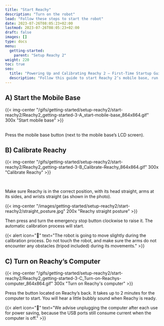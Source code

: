 ```yaml
---
title: "Start Reachy"
description: "Turn on the robot"
lead: "Follow these steps to start the robot"
date: 2023-07-26T08:05:23+02:00
lastmod: 2023-07-26T08:05:23+02:00
draft: false
images: []
type: docs
menu:
  getting-started:
    parent: "Setup Reachy 2"
weight: 220
toc: true
seo:
  title: "Powering Up and Calibrating Reachy 2 – First-Time Startup Guide"
  description: "Follow this guide to start Reachy 2’s mobile base, run its automatic calibration, and power on its onboard computer for the first time."
---
```


## A) Start the Mobile Base

{{< img-center "/gifs/getting-started/setup-reachy2/start-reachy2/Reachy2_getting-started-3-A_start-mobile-base_864x864.gif" 300x "Start mobile base" >}}

<br />
Press the mobile base button (next to the mobile base’s LCD screen).

## B) Calibrate Reachy

{{< img-center "/gifs/getting-started/setup-reachy2/start-reachy2/Reachy2_getting-started-3-B_Calibrate-Reachy_864x864.gif" 300x "Calibrate Reachy" >}}

<br />


Make sure Reachy is in the correct position, with its head straight, arms at its sides, and wrists straight (as shown in the photo).

{{< img-center "/images/getting-started/setup-reachy2/start-reachy2/straight_posture.jpg" 200x "Reachy straight posture" >}} 

Then press and turn the emergency stop button clockwise to raise it. The automatic calibration process will start.

{{< alert icon="🤖" text="The robot is going to move slightly during the calibration process. Do not touch the robot, and make sure the arms do not encounter any obstacles (tripod included) during its movements." >}}

## C) Turn on Reachy’s Computer

{{< img-center "/gifs/getting-started/setup-reachy2/start-reachy2/Reachy2_getting-started-3-C_Turn-on-Reachys-computer_864x864.gif" 300x "Turn on Reachy's computer" >}}

Press the button located on Reachy’s back. It takes up to 2 minutes for the computer to start. You will hear a little bubbly sound when Reachy is ready.

{{< alert icon="🔌" text="We advise unplugging the computer after each use for power saving, because the USB ports still consume current when the computer is off." >}}

